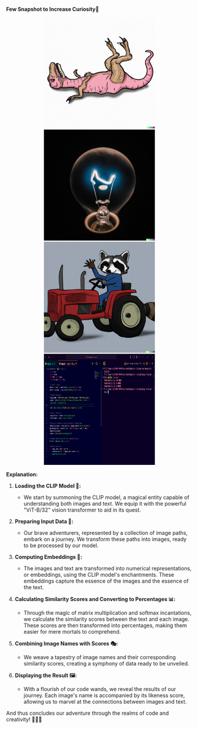 **Few Snapshot to Increase Curiosity🤔**

<div align="center">
  <img src="V1.1/Data/test1.png" alt="Upside down dinosaur" width="300" height="300"/>
  <img src="V1.1/Data/test2.png" alt="bulb" width="300" height="300"/>
  <img src="V1.1/Data/test3.png" alt="Racoon on tractor" width="300" height="300"/>
  <img src="V1.1/Data/output.png" alt="Racoon on tractor" width="300" height="300"/>

</div>

**Explanation:**

1. **Loading the CLIP Model 🚀:**

   - We start by summoning the CLIP model, a magical entity capable of understanding both images and text. We equip it with the powerful "ViT-B/32" vision transformer to aid in its quest.

2. **Preparing Input Data 🎨:**

   - Our brave adventurers, represented by a collection of image paths, embark on a journey. We transform these paths into images, ready to be processed by our model.

3. **Computing Embeddings 🤖:**

   - The images and text are transformed into numerical representations, or embeddings, using the CLIP model's enchantments. These embeddings capture the essence of the images and the essence of the text.

4. **Calculating Similarity Scores and Converting to Percentages 📊:**

   - Through the magic of matrix multiplication and softmax incantations, we calculate the similarity scores between the text and each image. These scores are then transformed into percentages, making them easier for mere mortals to comprehend.

5. **Combining Image Names with Scores 🎭:**

   - We weave a tapestry of image names and their corresponding similarity scores, creating a symphony of data ready to be unveiled.

6. **Displaying the Result 🖼️:**
   - With a flourish of our code wands, we reveal the results of our journey. Each image's name is accompanied by its likeness score, allowing us to marvel at the connections between images and text.

And thus concludes our adventure through the realms of code and creativity! 🌟🎩📸
